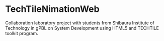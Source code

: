 # TechTileNimationWeb
Collaboration laboratory project with students from Shibaura Institute of Technology in gPBL on System Development using HTML5 and TECHTILE toolkit program.
